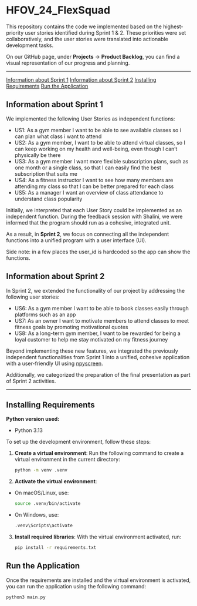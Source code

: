 # HFOV_24_FlexSquad

This repository contains the code we implemented based on the highest-priority user stories identified during Sprint 1 & 2. These priorities were set collaboratively, and the user stories were translated into actionable development tasks.

On our GitHub page, under **Projects** -> **Product Backlog**, you can find a visual representation of our progress and planning.

---

[Information about Sprint 1](#information-about-sprint-1)
[Information about Sprint 2](#information-about-print-2)
[Installing Requirements](#installing-requirements)
[Run the Application](#run-the-application)

## Information about Sprint 1

We implemented the following User Stories as independent functions:

- US1: As a gym member I want to be able to see available classes so i can plan what class i want to attend
- US2: As a gym member, I want to be able to attend virtual classes, so I can keep working on my health and well-being, even though I can’t physically be there
- US3: As a gym member I want more flexible subscription plans, such as one month or a single class, so that I can easily find the best subscription that suits me
- US4: As a fitness instructor I want to see how many members are attending my class so that I can be better prepared for each class
- US5: As a manager I want an overview of class attendance to understand class popularity

Initially, we interpreted that each User Story could be implemented as an independent function. During the feedback session with Shalini, we were informed that the program should run as a cohesive, integrated unit.

As a result, in **Sprint 2**, we focus on connecting all the independent functions into a unified program with a user interface (UI).

Side note: in a few places the user_id is hardcoded so the app can show the functions.

## Information about Sprint 2

In Sprint 2, we extended the functionality of our project by addressing the following user stories:

- US6: As a gym member I want to be able to book classes easily through platforms such as an app
- US7: As an owner I want to motivate members to attend classes to meet fitness goals by promoting motivational quotes
- US8: As a long-term gym member, I want to be rewarded for being a loyal customer to help me stay motivated on my fitness journey

Beyond implementing these new features, we integrated the previously independent functionalities from Sprint 1 into a unified, cohesive application with a user-friendly UI using [npyscreen](https://npyscreen.readthedocs.io/).

Additionally, we categorized the preparation of the final presentation as part of Sprint 2 activities.

---

## Installing Requirements

**Python version used:**

- Python 3.13

To set up the development environment, follow these steps:

1. **Create a virtual environment**:
   Run the following command to create a virtual environment in the current directory:

   ```bash
   python -m venv .venv
   ```

2. **Activate the virtual environment**:

- On macOS/Linux, use:
  ```bash
  source .venv/bin/activate
  ```
- On Windows, use:
  ```bash
  .venv\Scripts\activate
  ```

3. **Install required libraries**:
   With the virtual environment activated, run:
   ```bash
   pip install -r requirements.txt
   ```

## Run the Application

Once the requirements are installed and the virtual environment is activated, you can run the application using the following command:

```bash
python3 main.py
```
